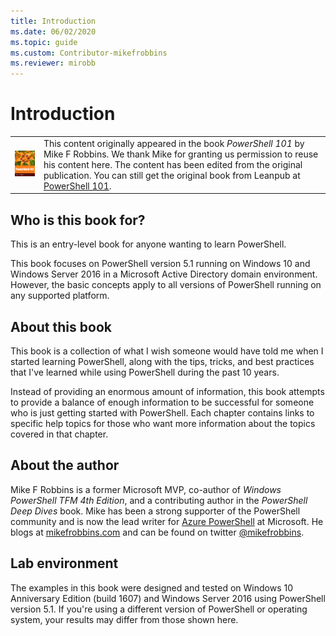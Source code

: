 ```yaml
---
title: Introduction
ms.date: 06/02/2020
ms.topic: guide
ms.custom: Contributor-mikefrobbins
ms.reviewer: mirobb
---
```

# Introduction

<table>
  <tr><td>
  <a href="https://leanpub.com/powershell101">
  <img src="media/powershell101-150x194.png" alt="PowerShell 101 (the book)" />
  </a>
  </td>
  <td colspan=2>
  This content originally appeared in the book <em>PowerShell 101</em> by Mike F Robbins. We thank
  Mike for granting us permission to reuse his content here. The content has been edited from the
  original publication. You can still get the original book from Leanpub at
  <a href="https://leanpub.com/powershell101">PowerShell 101</a>.
  </td></tr>
</table>

## Who is this book for?

This is an entry-level book for anyone wanting to learn PowerShell.

This book focuses on PowerShell version 5.1 running on Windows 10 and Windows Server 2016 in a
Microsoft Active Directory domain environment. However, the basic concepts apply to all versions of
PowerShell running on any supported platform.

## About this book

This book is a collection of what I wish someone would have told me when I started learning
PowerShell, along with the tips, tricks, and best practices that I've learned while using PowerShell
during the past 10 years.

Instead of providing an enormous amount of information, this book attempts to provide a balance of
enough information to be successful for someone who is just getting started with PowerShell. Each
chapter contains links to specific help topics for those who want more information about the topics
covered in that chapter.

## About the author

Mike F Robbins is a former Microsoft MVP, co-author of _Windows PowerShell TFM 4th Edition_, and a
contributing author in the _PowerShell Deep Dives_ book. Mike has been a strong supporter of the
PowerShell community and is now the lead writer for [Azure PowerShell][] at Microsoft. He blogs at
[mikefrobbins.com][] and can be found on twitter [@mikefrobbins][].

## Lab environment

The examples in this book were designed and tested on Windows 10 Anniversary Edition (build 1607)
and Windows Server 2016 using PowerShell version 5.1. If you're using a different version of
PowerShell or operating system, your results may differ from those shown here.

<!-- link references -->
[@mikefrobbins]: https://twitter.com/mikefrobbins
[mikefrobbins.com]: http://mikefrobbins.com/
[PowerShell 101]: https://leanpub.com/powershell101
[Azure PowerShell]: /powershell/azure
